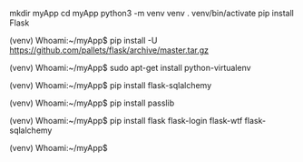  mkdir myApp
 cd myApp
 python3 -m venv venv
. venv/bin/activate
 pip install Flask

(venv) Whoami:~/myApp$ pip install -U https://github.com/pallets/flask/archive/master.tar.gz

(venv) Whoami:~/myApp$ sudo apt-get install python-virtualenv


(venv) Whoami:~/myApp$ pip install flask-sqlalchemy


(venv) Whoami:~/myApp$ pip install passlib

(venv) Whoami:~/myApp$ pip install flask flask-login flask-wtf flask-sqlalchemy

(venv) Whoami:~/myApp$ 
